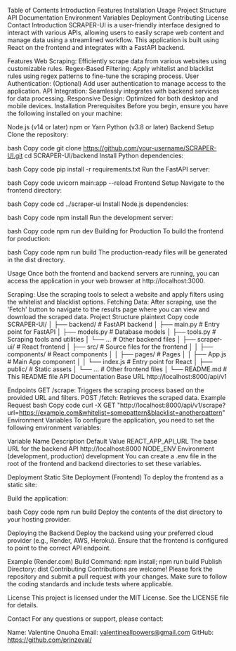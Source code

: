 
 <!-- Optional: Add a logo or image related to your project -->

Table of Contents
Introduction
Features
Installation
Usage
Project Structure
API Documentation
Environment Variables
Deployment
Contributing
License
Contact
Introduction
SCRAPER-UI is a user-friendly interface designed to interact with various APIs, allowing users to easily scrape web content and manage data using a streamlined workflow. This application is built using React on the frontend and integrates with a FastAPI backend.

Features
Web Scraping: Efficiently scrape data from various websites using customizable rules.
Regex-Based Filtering: Apply whitelist and blacklist rules using regex patterns to fine-tune the scraping process.
User Authentication: (Optional) Add user authentication to manage access to the application.
API Integration: Seamlessly integrates with backend services for data processing.
Responsive Design: Optimized for both desktop and mobile devices.
Installation
Prerequisites
Before you begin, ensure you have the following installed on your machine:

Node.js (v14 or later)
npm or Yarn
Python (v3.8 or later)
Backend Setup
Clone the repository:

bash
Copy code
git clone https://github.com/your-username/SCRAPER-UI.git
cd SCRAPER-UI/backend
Install Python dependencies:

bash
Copy code
pip install -r requirements.txt
Run the FastAPI server:

bash
Copy code
uvicorn main:app --reload
Frontend Setup
Navigate to the frontend directory:

bash
Copy code
cd ../scraper-ui
Install Node.js dependencies:

bash
Copy code
npm install
Run the development server:

bash
Copy code
npm run dev
Building for Production
To build the frontend for production:

bash
Copy code
npm run build
The production-ready files will be generated in the dist directory.

Usage
Once both the frontend and backend servers are running, you can access the application in your web browser at http://localhost:3000.

Scraping: Use the scraping tools to select a website and apply filters using the whitelist and blacklist options.
Fetching Data: After scraping, use the 'Fetch' button to navigate to the results page where you can view and download the scraped data.
Project Structure
plaintext
Copy code
SCRAPER-UI/
│
├── backend/                  # FastAPI backend
│   ├── main.py               # Entry point for FastAPI
│   ├── models.py             # Database models
│   ├── tools.py              # Scraping tools and utilities
│   └── ...                   # Other backend files
│
├── scraper-ui/               # React frontend
│   ├── src/                  # Source files for the frontend
│   │   ├── components/       # React components
│   │   ├── pages/            # Pages
│   │   ├── App.js            # Main App component
│   │   └── index.js          # Entry point for React
│   ├── public/               # Static assets
│   └── ...                   # Other frontend files
│
└── README.md                 # This README file
API Documentation
Base URL
http://localhost:8000/api/v1

Endpoints
GET /scrape: Triggers the scraping process based on the provided URL and filters.
POST /fetch: Retrieves the scraped data.
Example Request
bash
Copy code
curl -X GET "http://localhost:8000/api/v1/scrape?url=https://example.com&whitelist=somepattern&blacklist=anotherpattern"
Environment Variables
To configure the application, you need to set the following environment variables:

Variable Name	Description	Default Value
REACT_APP_API_URL	The base URL for the backend API	http://localhost:8000
NODE_ENV	Environment (development, production)	development
You can create a .env file in the root of the frontend and backend directories to set these variables.

Deployment
Static Site Deployment (Frontend)
To deploy the frontend as a static site:

Build the application:

bash
Copy code
npm run build
Deploy the contents of the dist directory to your hosting provider.

Deploying the Backend
Deploy the backend using your preferred cloud provider (e.g., Render, AWS, Heroku). Ensure that the frontend is configured to point to the correct API endpoint.

Example (Render.com)
Build Command: npm install; npm run build
Publish Directory: dist
Contributing
Contributions are welcome! Please fork the repository and submit a pull request with your changes. Make sure to follow the coding standards and include tests where applicable.

License
This project is licensed under the MIT License. See the LICENSE file for details.

Contact
For any questions or support, please contact:

Name: Valentine Onuoha 
Email: valentineallpowers@gmail.com
GitHub: https://github.com/prinzeval/
